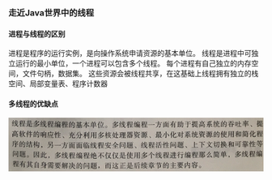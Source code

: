 ### 走近Java世界中的线程
#### 进程与线程的区别
进程是程序的运行实例，是向操作系统申请资源的基本单位。
线程是进程中可独立运行的最小单位，一个进程可以包含多个线程。
每个进程有自己独立的内存空间，文件句柄，数据集。
这些资源会被线程共享，在这基础上线程拥有独立的栈空间、局部变量表、程序计数器

#### 多线程的优缺点

![](assets/Snip20190623_1.png)

